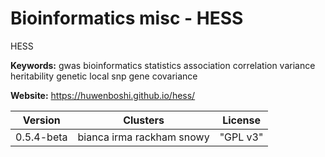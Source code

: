 # Bioinformatics misc - HESS

HESS

**Keywords:** gwas bioinformatics statistics association correlation variance heritability genetic local snp gene covariance

**Website:** <https://huwenboshi.github.io/hess/>

| Version | Clusters | License |
| ------- | -------- | ------- |
| 0.5.4-beta | bianca irma rackham snowy | "GPL v3" |
